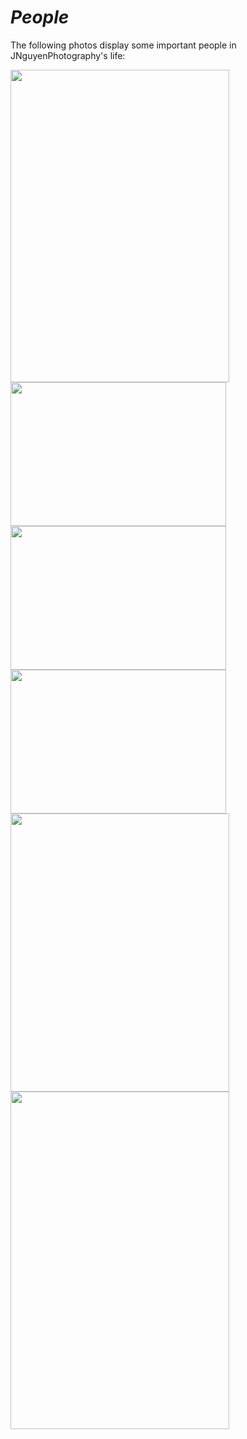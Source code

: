 # _People_

The following photos display some important people in JNguyenPhotography's life:

<img src="https://user-images.githubusercontent.com/89496924/160220620-3370e605-5629-4d3d-a808-c7b144501c4c.jpg" width="350" height="500" />
<img src="https://user-images.githubusercontent.com/89496924/160220650-e7b63ddd-07a6-4f19-b339-b4b838bf7ee0.jpg" width="345" height="230" />
<img src="https://user-images.githubusercontent.com/89496924/160220652-63803a49-26c1-4701-b2d0-6e34d01626d4.jpg" width="345" height="230" />
<img src="https://user-images.githubusercontent.com/89496924/160220692-244a7e8f-c391-42e9-b3d0-a6828ad4e927.jpg" width="345" height="230" />
<img src="https://user-images.githubusercontent.com/89496924/160220866-ec36a4b8-ffec-4f82-972d-ebee4081aa88.jpg" width="350" height="445" />
<img src="https://user-images.githubusercontent.com/89496924/160220951-813c5826-558b-4206-807d-8f820ea479b1.jpg" width="350" height="540" />
